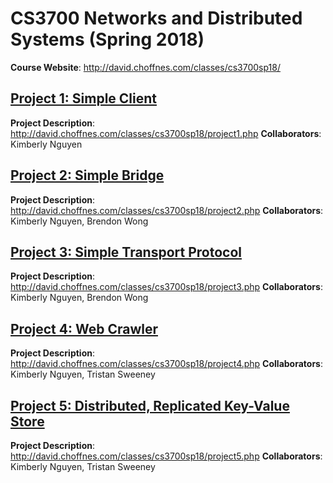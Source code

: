 # CS3700 Networks and Distributed Systems (Spring 2018)
**Course Website**: http://david.choffnes.com/classes/cs3700sp18/

## [Project 1: Simple Client](project1/)
**Project Description**: http://david.choffnes.com/classes/cs3700sp18/project1.php
**Collaborators**: Kimberly Nguyen

## [Project 2: Simple Bridge](project2/)
**Project Description**: http://david.choffnes.com/classes/cs3700sp18/project2.php 
**Collaborators**: Kimberly Nguyen, Brendon Wong

## [Project 3: Simple Transport Protocol](project3/)
**Project Description**: http://david.choffnes.com/classes/cs3700sp18/project3.php 
**Collaborators**: Kimberly Nguyen, Brendon Wong

## [Project 4: Web Crawler](project4/)
**Project Description**: http://david.choffnes.com/classes/cs3700sp18/project4.php 
**Collaborators**: Kimberly Nguyen, Tristan Sweeney

## [Project 5: Distributed, Replicated Key-Value Store](project5/)
**Project Description**: http://david.choffnes.com/classes/cs3700sp18/project5.php 
**Collaborators**: Kimberly Nguyen, Tristan Sweeney
